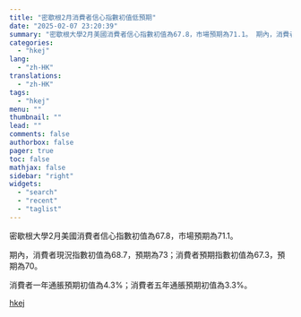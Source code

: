 ```yaml
---
title: "密歇根2月消費者信心指數初值低預期"
date: "2025-02-07 23:20:39"
summary: "密歇根大學2月美國消費者信心指數初值為67.8，市場預期為71.1。 期內，消費者現況指數初值為68..."
categories:
  - "hkej"
lang:
  - "zh-HK"
translations:
  - "zh-HK"
tags:
  - "hkej"
menu: ""
thumbnail: ""
lead: ""
comments: false
authorbox: false
pager: true
toc: false
mathjax: false
sidebar: "right"
widgets:
  - "search"
  - "recent"
  - "taglist"
---
```


密歇根大學2月美國消費者信心指數初值為67.8，市場預期為71.1。

期內，消費者現況指數初值為68.7，預期為73；消費者預期指數初值為67.3，預期為70。

消費者一年通脹預期初值為4.3%；消費者五年通脹預期初值為3.3%。

[hkej](https://www2.hkej.com/instantnews/international/article/3995671/%E5%AF%86%E6%AD%87%E6%A0%B92%E6%9C%88%E6%B6%88%E8%B2%BB%E8%80%85%E4%BF%A1%E5%BF%83%E6%8C%87%E6%95%B8%E5%88%9D%E5%80%BC%E4%BD%8E%E9%A0%90%E6%9C%9F)

